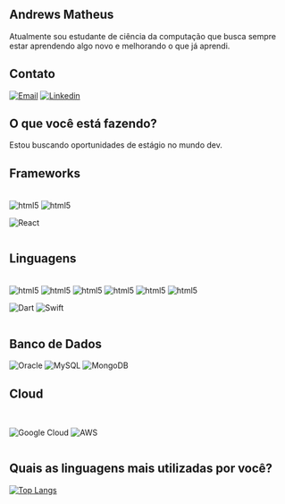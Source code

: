 ## Andrews Matheus
 Atualmente sou estudante de ciência da computação que busca sempre estar aprendendo algo novo e melhorando o que já aprendi.
## Contato
[![Email](https://img.shields.io/badge/Gmail-D14836?style=for-the-badge&logo=gmail&logoColor=white)](andrewsm.mariano@gmail.com) [![Linkedin](https://img.shields.io/badge/LinkedIn-0077B5?style=for-the-badge&logo=linkedin&logoColor=white)](https://www.linkedin.com/in/andrews-matheus-mariano-2a6709210/)

## O que você está fazendo?

Estou buscando oportunidades de estágio no mundo dev.

## Frameworks

<div style="display: inline-block">
  </br>

<img align="center" alt="html5" src="https://img.shields.io/badge/angular-%23DD0031.svg?style=for-the-badge&logo=angular&logoColor=white">
<img align="center" alt="html5" src="https://img.shields.io/badge/bootstrap-%23563D7C.svg?style=for-the-badge&logo=bootstrap&logoColor=white">

![React](https://img.shields.io/badge/react-%2320232a.svg?style=for-the-badge&logo=react&logoColor=%2361DAFB)
</div>

## Linguagens

<div style="display: inline-block">
  </br>

<img align="center" alt="html5" src="https://img.shields.io/badge/c++-%2300599C.svg?style=for-the-badge&logo=c%2B%2B&logoColor=white">
<img align="center" alt="html5" src="https://img.shields.io/badge/c%23-%23239120.svg?style=for-the-badge&logo=c-sharp&logoColor=white">
<img align="center" alt="html5" src="https://img.shields.io/badge/css3-%231572B6.svg?style=for-the-badge&logo=css3&logoColor=white">
<img align="center" alt="html5" src="https://img.shields.io/badge/html5-%23E34F26.svg?style=for-the-badge&logo=html5&logoColor=white">
<img align="center" alt="html5" src="https://img.shields.io/badge/javascript-%23323330.svg?style=for-the-badge&logo=javascript&logoColor=%23F7DF1E">
<img align="center" alt="html5" src="https://img.shields.io/badge/typescript-%23007ACC.svg?style=for-the-badge&logo=typescript&logoColor=white">

![Dart](https://img.shields.io/badge/dart-%230175C2.svg?style=for-the-badge&logo=dart&logoColor=white)
![Swift](https://img.shields.io/badge/swift-F54A2A?style=for-the-badge&logo=swift&logoColor=white)
</div>

## Banco de Dados

![Oracle](https://img.shields.io/badge/Oracle-F80000?style=for-the-badge&logo=oracle&logoColor=white)
![MySQL](https://img.shields.io/badge/mysql-4479A1.svg?style=for-the-badge&logo=mysql&logoColor=white)
![MongoDB](https://img.shields.io/badge/MongoDB-%234ea94b.svg?style=for-the-badge&logo=mongodb&logoColor=white)

## Cloud

<div style="display: inline-block">
  </br>

![Google Cloud](https://img.shields.io/badge/GoogleCloud-%234285F4.svg?style=for-the-badge&logo=google-cloud&logoColor=white)
![AWS](https://img.shields.io/badge/AWS-%23FF9900.svg?style=for-the-badge&logo=amazon-aws&logoColor=white)
</div>

## Quais as linguagens mais utilizadas por você?

[![Top Langs](https://github-readme-stats.vercel.app/api/top-langs/?username=AndrewsMatheus)](https://github.com/anuraghazra/github-readme-stats)
